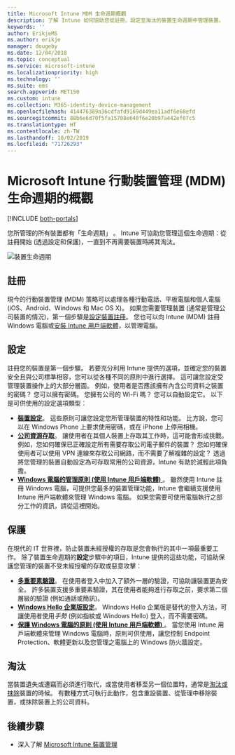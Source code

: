 ```yaml
---
title: Microsoft Intune MDM 生命週期概觀
description: 了解 Intune 如何協助您從註冊、設定至淘汰的裝置生命週期中管理裝置。
keywords: ''
author: ErikjeMS
ms.author: erikje
manager: dougeby
ms.date: 12/04/2018
ms.topic: conceptual
ms.service: microsoft-intune
ms.localizationpriority: high
ms.technology: ''
ms.suite: ems
search.appverid: MET150
ms.custom: intune
ms.collection: M365-identity-device-management
ms.openlocfilehash: 414476389a36cdfafd9169d449ea11adf6e68efd
ms.sourcegitcommit: 88b6e6d70f5fa15708e640f6e20b97a442ef07c5
ms.translationtype: HT
ms.contentlocale: zh-TW
ms.lasthandoff: 10/02/2019
ms.locfileid: "71726293"
---
```

# <a name="overview-of-the-microsoft-intune-mobile-device-management-mdm-lifecycle"></a>Microsoft Intune 行動裝置管理 (MDM) 生命週期的概觀

[!INCLUDE [both-portals](../../intune-classic/includes/note-for-both-portals.md)]

您所管理的所有裝置都有「生命週期」  。 Intune 可協助您管理這個生命週期：從註冊開始 (透過設定和保護)，一直到不再需要裝置時將其淘汰。

![裝置生命週期](./media/device-lifecycle/device-lifecycle.png "Intune 裝置生命週期")

## <a name="enroll"></a>註冊
現今的行動裝置管理 (MDM) 策略可以處理各種行動電話、平板電腦和個人電腦 (iOS、Android、Windows 和 Mac OS X)。 如果您需要管理裝置 (通常是管理公司裝置的情況)，第一個步驟是[設定裝置註冊](../enrollment/device-enrollment.md)。 您也可以向 Intune (MDM) 註冊 Windows 電腦或[安裝 Intune 用戶端軟體](../manage-windows-pcs-with-microsoft-intune.md)，以管理電腦。

## <a name="configure"></a>設定
註冊您的裝置是第一個步驟。 若要充分利用 Intune 提供的選項，並確定您的裝置安全且與公司標準相容，您可以從各種不同的原則中進行選擇。 這可讓您設定受管理裝置操作上的大部分層面。 例如，使用者是否應該擁有內含公司資料之裝置的密碼？ 您可以擁有密碼。 您擁有公司的 Wi-Fi 嗎？ 您可以自動設定它。 以下是可供使用的設定選項類型︰

- [**裝置設定**](../configuration/device-profiles.md)。 這些原則可讓您設定您所管理裝置的特性和功能。 比方說，您可以在 Windows Phone 上要求使用密碼，或在 iPhone 上停用相機。
- [**公司資源存取**](../configuration/device-profiles.md)。 讓使用者在其個人裝置上存取其工作時，這可能會形成挑戰。 例如，您如何確保已正確設定所有需要存取公司電子郵件的裝置？ 您如何確保使用者可以使用 VPN 連線來存取公司網路，而不需要了解複雜的設定？ 透過將您管理的裝置自動設定為可存取常用的公司資源，Intune 有助於減輕此項負擔。
- [**Windows 電腦的管理原則 (使用 Intune 用戶端軟體)** ](common-windows-pc-management-tasks-with-the-microsoft-intune-computer-client.md)。 雖然使用 Intune 註冊 Windows 電腦，可提供您最多的裝置管理功能，Intune 會繼續支援使用 Intune 用戶端軟體來管理 Windows 電腦。 如果您需要可使用電腦執行之部分工作的資訊，請從這裡開始。

## <a name="protect"></a>保護
在現代的 IT 世界裡，防止裝置未經授權的存取是您會執行的其中一項最重要工作。 除了裝置生命週期的**設定**步驟中的項目，Intune 提供的這些功能，可協助保護您管理的裝置不受未經授權的存取或惡意攻擊︰
- [**多重要素驗證**](../enrollment/multi-factor-authentication.md)。 在使用者登入中加入了額外一層的驗證，可協助讓裝置更為安全。 許多裝置支援多重要素驗證，其在使用者能夠進行存取之前，要求第二個層級的驗證 (例如通話或簡訊)。
- [**Windows Hello 企業版設定**](../protect/windows-hello.md)。 Windows Hello 企業版是替代的登入方法，可讓使用者使用*手勢* (例如指紋或 Windows Hello) 登入，而不需要密碼。
- [**保護 Windows 電腦的原則 (使用 Intune 用戶端軟體)** ](../policies-to-protect-windows-pcs-in-microsoft-intune.md)。 當您使用 Intune 用戶端軟體來管理 Windows 電腦時，原則可供使用，讓您控制 Endpoint Protection、軟體更新以及您管理之電腦上的 Windows 防火牆設定。

## <a name="retire"></a>淘汰
當裝置遺失或遭竊而必須進行取代，或當使用者移至另一個位置時，通常是[淘汰或抹除](../remote-actions/device-management.md)裝置的時候。 有數種方式可執行此動作，包含重設裝置、從管理中移除裝置，或抹除裝置上的公司資料。

## <a name="next-steps"></a>後續步驟

- 深入了解 [Microsoft Intune 裝置管理](../remote-actions/device-management.md)
